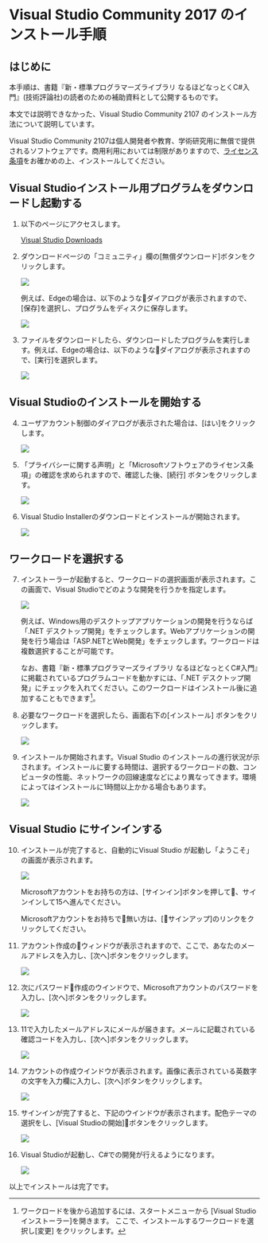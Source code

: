 # Visual Studio Community 2017 のインストール手順

## はじめに

本手順は、書籍『新・標準プログラマーズライブラリ なるほどなっとくC#入門』(技術評論社)の読者のための補助資料として公開するものです。

本文では説明できなかった、Visual Studio Community 2107 のインストール方法について説明しています。

Visual Studio Community 2107は個人開発者や教育、学術研究用に無償で提供されるソフトウェアです。商用利用においては制限がありますので、<a href="https://visualstudio.microsoft.com/ja/license-terms/mlt553321/" target="_blank">ライセンス条項</a>をお確かめの上、インストールしてください。

## Visual Studioインストール用プログラムをダウンロードし起動する

1. 以下のページにアクセスします。

    <a href="https://visualstudio.microsoft.com/ja/downloads" target="_blank">Visual Studio Downloads</a>

2. ダウンロードページの「コミュニティ」欄の[無償ダウンロード]ボタンをクリックします。

    ![](images/vsinstall01.png)

    例えば、Edgeの場合は、以下のようなダイアログが表示されますので、[保存]を選択し、プログラムをディスクに保存します。

    ![](images/vsinstall02.png)

3. ファイルをダウンロードしたら、ダウンロードしたプログラムを実行します。例えば、Edgeの場合は、以下のようなダイアログが表示されますので、[実行]を選択します。

    ![](images/vsinstall03.png)

## Visual Studioのインストールを開始する

4. ユーザアカウント制御のダイアログが表示された場合は、[はい]をクリックします。

    ![](images/vsinstall04.png)


6. 「プライバシーに関する声明」と「Microsoftソフトウェアのライセンス条項」の確認を求められますので、確認した後、[続行] ボタンをクリックします。

    ![](images/vsinstall05.png)

7. Visual Studio Installerのダウンロードとインストールが開始されます。

    ![](images/vsinstall06.png)

## ワークロードを選択する

7. インストーラーが起動すると、ワークロードの選択画面が表示されます。この画面で、Visual Studioでどのような開発を行うかを指定します。

    ![](images/vsinstall07.png)

   例えば、Windows用のデスクトップアプリケーションの開発を行うならば「.NET デスクトップ開発」をチェックします。Webアプリケーションの開発を行う場合は「ASP.NETとWeb開発」をチェックします。ワークロードは複数選択することが可能です。 

   なお、書籍『新・標準プログラマーズライブラリ なるほどなっとくC#入門』に掲載されているプログラムコードを動かすには、「.NET デスクトップ開発」にチェックを入れてください。このワークロードはインストール後に追加することもできます[^1]。
   
8. 必要なワークロードを選択したら、画面右下の[インストール] ボタンをクリックします。

    ![](images/vsinstall08.png)

 
9. インストールか開始されます。Visual Studio のインストールの進行状況が示されます。インストールに要する時間は、選択するワークロードの数、コンピュータの性能、ネットワークの回線速度などにより異なってきます。環境によってはインストールに1時間以上かかる場合もあります。

    ![](images/vsinstall09.png)

## Visual Studio にサインインする

10. インストールが完了すると、自動的にVisual Studio が起動し「ようこそ」の画面が表示されます。

    ![](images/vsinstall10.png)


    Microsoftアカウントをお持ちの方は、[サインイン]ボタンを押して、サインインして15へ進んでください。

    Microsoftアカウントをお持ちで無い方は、[サインアップ]のリンクをクリックしてください。

11. アカウント作成のウィンドウが表示されますので、ここで、あなたのメールアドレスを入力し、[次へ]ボタンをクリックします。

    ![](images/vsinstall11.png)

12. 次にパスワード作成のウインドウで、Microsoftアカウントのパスワードを入力し、[次へ]ボタンをクリックします。

    ![](images/vsinstall12.png)


13. 11で入力したメールアドレスにメールが届きます。メールに記載されている確認コードを入力し、[次へ]ボタンをクリックします。

    ![](images/vsinstall13.png)

14. アカウントの作成ウインドウが表示されます。画像に表示されている英数字の文字を入力欄に入力し、[次へ]ボタンをクリックします。

    ![](images/vsinstall14.png)


15. サインインが完了すると、下記のウインドウが表示されます。配色テーマの選択をし、[Visual Studioの開始]ボタンをクリックします。

    ![](images/vsinstall15.png)

16. Visual Studioが起動し、C#での開発が行えるようになります。

    ![](images/vsinstall16.png)

以上でインストールは完了です。

[^1]: ワークロードを後から追加するには、スタートメニューから [Visual Studio インストーラー]を開きます。 ここで、インストールするワークロードを選択し[変更] をクリックします。

